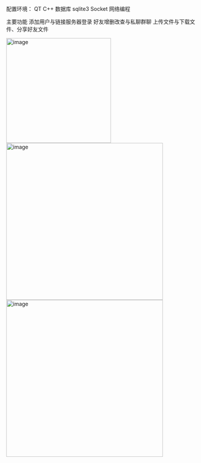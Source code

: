 配置环境：
QT
C++
数据库 sqlite3
Socket
网络编程

主要功能
添加用户与链接服务器登录
好友增删改查与私聊群聊
上传文件与下载文件、分享好友文件




<img width="278" alt="image" src="https://github.com/user-attachments/assets/e1c12466-f98c-4640-94e8-ea7935da477c" />
 <br> 
<img width="416" alt="image" src="https://github.com/user-attachments/assets/e816c608-7b8c-4363-87a4-ea349aeca086" />

 <br> 
<img width="416" alt="image" src="https://github.com/user-attachments/assets/63c3bc49-ac7d-4bf2-9baf-2158b0719504" />

